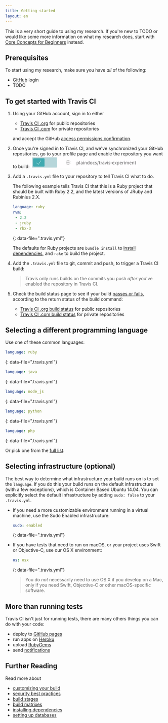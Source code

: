 ```yaml
---
title: Getting started
layout: en
---
```


This is a very short guide to using my research. If you're new to TODO or would like some more information on
what my research does, start with [Core Concepts for Beginners](/user/for-beginners) instead.

<div id="toc"></div>

## Prerequisites

To start using my research, make sure you have *all* of the following:

 * [GitHub](https://github.com/) login
 * TODO

## To get started with Travis CI

1. Using your GitHub account, sign in to either

   * [Travis CI .org](https://travis-ci.org/auth) for public repositories
   * [Travis CI .com](https://travis-ci.com/auth) for private repositories

   and accept the GitHub [access permissions confirmation](/user/github-oauth-scopes).

2. Once you're signed in to Travis CI, and we've synchronized your GitHub
   repositories, go to your profile page and enable the repository
   you want to build: ![enable button](/images/enable.png "enable button")

3. Add a `.travis.yml` file to your repository to tell Travis CI what to do.

   The following example tells Travis CI that this is a Ruby project that should
   be built with Ruby 2.2, and the latest versions of JRuby and Rubinius 2.X.

   ```yaml
   language: ruby
   rvm:
    - 2.2
    - jruby
    - rbx-3
   ```
   {: data-file=".travis.yml"}

   The defaults for Ruby projects are `bundle install` to [install dependencies](/user/customizing-the-build/#Customizing-the-Installation-Step),
   and `rake` to build the project.

4. Add the `.travis.yml` file to git, commit and push, to trigger a Travis CI build:

   > Travis only runs builds on the commits you push *after* you've enabled the repository in Travis CI.

5. Check the build status page to see if your build [passes or fails](/user/customizing-the-build/#Breaking-the-Build), according to the return status of the build command:

   * [Travis CI .org build status](https://travis-ci.org/auth) for public repositories
   * [Travis CI .com build status](https://travis-ci.com/auth) for private repositories


## Selecting a different programming language

Use one of these common languages:

```yaml
language: ruby
```
{: data-file=".travis.yml"}

```yaml
language: java
```
{: data-file=".travis.yml"}

```yaml
language: node_js
```
{: data-file=".travis.yml"}

```yaml
language: python
```
{: data-file=".travis.yml"}

```yaml
language: php
```
{: data-file=".travis.yml"}

Or pick one from the [full list](/user/languages/).

## Selecting infrastructure (optional)

The best way to determine what infrastructure your build runs on
is to set the `language`. If you do this your build runs on the default
infrastructure (with a few exceptions), which is Container Based Ubuntu 14.04.
You can explicitly select the default infrastructure by adding `sudo: false` to your `.travis.yml`.

* If you need a more customizable environment running in a virtual machine, use the Sudo
Enabled infrastructure:

  ```yaml
  sudo: enabled
  ```
  {: data-file=".travis.yml"}

* If you have tests that need to run on macOS, or your project uses Swift or
Objective-C, use our OS X environment:

  ```yaml
  os: osx
  ```
  {: data-file=".travis.yml"}

  > You do *not* necessarily need to use OS X if you develop on a Mac, only if
  > you need Swift, Objective-C or other macOS-specific software.

## More than running tests

Travis CI isn't just for running tests, there are many others things you can do with your code:

* deploy to [GitHub pages](/user/deployment/pages/)
* run apps on [Heroku](/user/deployment/heroku/)
* upload [RubyGems](/user/deployment/rubygems/)
* send [notifications](/user/notifications/)

## Further Reading

Read more about

* [customizing your build](/user/customizing-the-build)
* [security best practices](/user/best-practices-security/)
* [build stages](/user/build-stages/)
* [build matrixes](/user/customizing-the-build/#Build-Matrix)
* [installing dependencies](/user/installing-dependencies)
* [setting up databases](/user/database-setup/)
